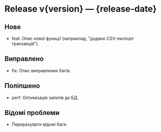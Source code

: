 # Release v{version} — {release-date}

## Нове
- feat: Опис нової функції (наприклад, "додано CSV-експорт транзакцій").

## Виправлено
- fix: Опис виправлених багів.

## Поліпшено
- perf: Оптимізація запитів до БД.

## Відомі проблеми
- Перерахувати відомі баги.
